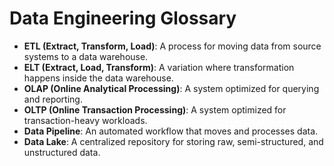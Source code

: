 # Data Engineering Glossary

- **ETL (Extract, Transform, Load)**: A process for moving data from source systems to a data warehouse.
- **ELT (Extract, Load, Transform)**: A variation where transformation happens inside the data warehouse.
- **OLAP (Online Analytical Processing)**: A system optimized for querying and reporting.
- **OLTP (Online Transaction Processing)**: A system optimized for transaction-heavy workloads.
- **Data Pipeline**: An automated workflow that moves and processes data.
- **Data Lake**: A centralized repository for storing raw, semi-structured, and unstructured data.